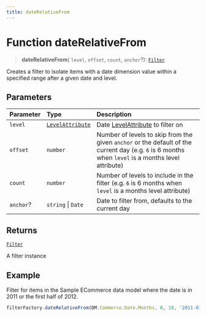 ```yaml
---
title: dateRelativeFrom
---
```


# Function dateRelativeFrom

> **dateRelativeFrom**(
  `level`,
  `offset`,
  `count`,
  `anchor`?): [`Filter`](../../../interfaces/interface.Filter.md)

Creates a filter to isolate items with a date dimension value within a specified range after a
given date and level.

## Parameters

| Parameter | Type | Description |
| :------ | :------ | :------ |
| `level` | [`LevelAttribute`](../../../interfaces/interface.LevelAttribute.md) | Date [LevelAttribute](../../../interfaces/interface.LevelAttribute.md) to filter on |
| `offset` | `number` | Number of levels to skip from the given `anchor` or the default of the current day (e.g. `6` is 6 months when `level` is a months level attribute) |
| `count` | `number` | Number of levels to include in the filter (e.g. `6` is 6 months when `level` is a months level attribute) |
| `anchor`? | `string` \| `Date` | Date to filter from, defaults to the current day |

## Returns

[`Filter`](../../../interfaces/interface.Filter.md)

A filter instance

## Example

Filter for items in the Sample ECommerce data model where the date is in 2011 or the first half of 2012.
```ts
filterFactory.dateRelativeFrom(DM.Commerce.Date.Months, 0, 18, '2011-01'),
```
